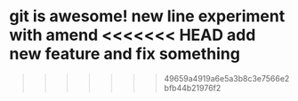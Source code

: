 git is awesome!
new line
experiment with amend
<<<<<<< HEAD
add new feature and fix something
=======
>>>>>>> 49659a4919a6e5a3b8c3e7566e2bfb44b21976f2
